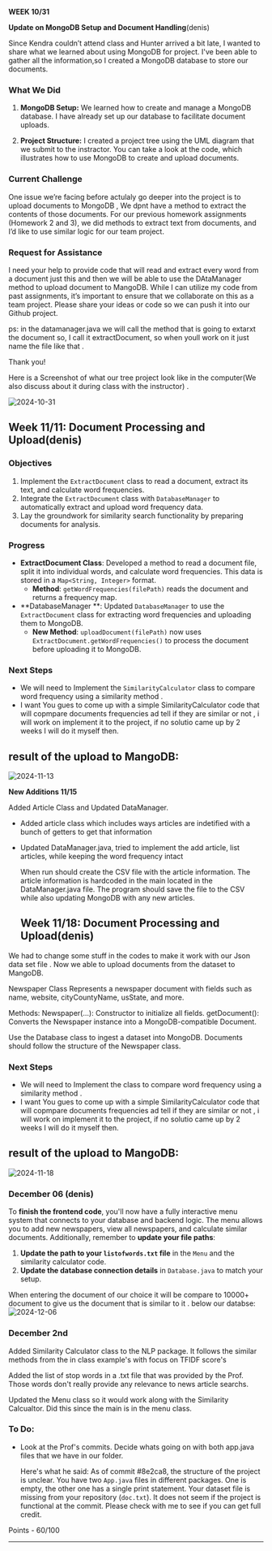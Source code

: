 
**WEEK  10/31**

**Update on MongoDB Setup and Document Handling**(denis)

Since Kendra couldn’t attend class and Hunter arrived a bit late, I wanted to share what we learned about using MongoDB for project. I've been able to gather all the information,so I created a MongoDB database to store our documents.

### What We Did

1. **MongoDB Setup:** We learned how to create and manage a MongoDB database. I have already set up our database to facilitate document uploads.
   
2. **Project Structure:** I created a project tree using the UML diagram that we submit to the instractor. You can take a look at the code, which illustrates how to use MongoDB to create and upload documents.

### Current Challenge

One issue we’re facing before actulaly go deeper into the project  is to upload documents to MongoDB , We dpnt have a method to extract the contents of those documents. For our previous homework assignments (Homework 2 and 3), we did methods to extract text from documents, and I’d like to use similar logic for our team project.

### Request for Assistance

I need your help to provide code that will read and extract every word from a document just this and then we will be able to use the DAtaManager method to upload document to MangoDB. While I can utilize my code from past assignments, it’s important to ensure that we collaborate on this as a team project. Please share your ideas or code  so we can push it into our Github project.


ps: in the datamanager.java we will call the method that is going to extarxt the document so, I call it extractDocument, so when youll work on it just name the file like that .

Thank you!

Here is a Screenshot of what our tree project look like in the computer(We also discuss about it during class with the instructor) .

![2024-10-31](https://github.com/user-attachments/assets/58dad2c9-7cb3-44e0-a56a-963bf819a6a7)


## Week 11/11: Document Processing and Upload(denis)


### Objectives
1. Implement the `ExtractDocument` class to read a document, extract its text, and calculate word frequencies.
2. Integrate the `ExtractDocument` class with `DatabaseManager` to automatically extract and upload word frequency data.
3. Lay the groundwork for similarity search functionality by preparing documents for analysis.

### Progress
- **ExtractDocument Class**: Developed a method to read a document file, split it into individual words, and calculate word frequencies. This data is stored in a `Map<String, Integer>` format.
  - **Method**: `getWordFrequencies(filePath)` reads the document and returns a frequency map.
- **DatabaseManager **: Updated `DatabaseManager` to use the `ExtractDocument` class for extracting word frequencies and uploading them to MongoDB.
  - **New Method**: `uploadDocument(filePath)` now uses `ExtractDocument.getWordFrequencies()` to process the document before uploading it to MongoDB.

### Next Steps
- We will need to Implement the `SimilarityCalculator` class to compare word frequency using a similarity method .
- I want You gues to come up with a simple SimilarityCalculator code that will copmpare documents frequencies ad tell if they are similar or not , i will work on implement it to the project, if no solutio came up by 2 weeks I will do it myself then.

## result of the upload to MangoDB:

![2024-11-13](https://github.com/user-attachments/assets/44b87eb2-204b-462c-a8be-c3339211d4f6)



**New Additions 11/15**

Added Article Class and Updated DataManager. 
- Added article class which includes ways articles are indetified with a bunch of getters to get that information
- Updated DataManager.java, tried to implement the add article, list articles, while keeping the word frequency intact

  When run should create the CSV file with the article information. The article information  is hardcoded in the main located in the DataManager.java file.
  The program should save the file to the CSV while also updating MongoDB with any new articles.

  ## Week 11/18: Document Processing and Upload(denis)
We had to change some stuff in the codes to make it work with our Json data set file . Now we able to upload documents from the dataset to MangoDB.

Newspaper Class
Represents a newspaper document with fields such as name, website, cityCountyName, usState, and more.

Methods:
Newspaper(...): Constructor to initialize all fields.
getDocument(): Converts the Newspaper instance into a MongoDB-compatible Document.

Use the Database class to ingest a dataset into MongoDB. Documents should follow the structure of the Newspaper class.

### Next Steps
- We will need to Implement the class to compare word frequency using a similarity method .
- I want You gues to come up with a simple SimilarityCalculator code that will copmpare documents frequencies ad tell if they are similar or not , i will work on implement it to the project, if no solutio came up by 2 weeks I will do it myself then.

## result of the upload to MangoDB:

![2024-11-18](https://github.com/user-attachments/assets/e148495e-2169-4a8e-a5c0-12439ae7e427)


### December 06 (denis)

To **finish the frontend code**, you'll now have a fully interactive menu system that connects to your database and backend logic. The menu allows you to add new newspapers, view all newspapers, and calculate similar documents. Additionally, remember to **update your file paths**:  
1. **Update the path to your `listofwords.txt` file** in the `Menu` and the similarity calculator code.  
2. **Update the database connection details** in `Database.java` to match your setup.

When entering the document of our choice it will be compare to 10000+ document to give us the document that is similar to it . below our databse:
![2024-12-06](https://github.com/user-attachments/assets/a083a3bc-1163-4d48-83a0-4361f3c73cfa)



### December 2nd

Added Similarity Calculator class to the NLP package. It follows the similar methods from the in class example's with focus on TFIDF score's 

Added the list of stop words in a .txt file that was provided by the Prof. Those words don't really provide any relevance to news article searchs. 

Updated the Menu class so it would work along with the Similarity Calcualtor. Did this since the main is in the menu class.

### To Do: 
- Look at the Prof's commits. Decide whats going on with both app.java files that we have in our folder.

  Here's what he said:
  As of commit #8e2ca8, the structure of the project is unclear. You have two `App.java` files in different packages. One is empty, the other one has a single print statement. Your dataset file is missing from your repository (`doc.txt`). It does not seem if the project is functional at the commit. Please check with me to see if you can get full credit.

Points - 60/100

---



